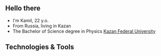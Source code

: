 ## Hello there

- I'm Kamil, 22 y.o.
- From Russia, living in Kazan
- The Bachelor of Science degree in Physics [Kazan Federal University](https://kpfu.ru/)

## Technologies & Tools
